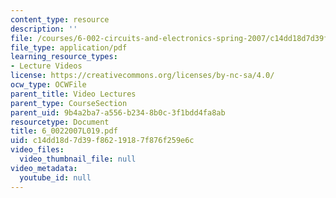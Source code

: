 ```yaml
---
content_type: resource
description: ''
file: /courses/6-002-circuits-and-electronics-spring-2007/c14dd18d7d39f86219187f876f259e6c_6_0022007L019.pdf
file_type: application/pdf
learning_resource_types:
- Lecture Videos
license: https://creativecommons.org/licenses/by-nc-sa/4.0/
ocw_type: OCWFile
parent_title: Video Lectures
parent_type: CourseSection
parent_uid: 9b4a2ba7-a556-b234-8b0c-3f1bdd4fa8ab
resourcetype: Document
title: 6_0022007L019.pdf
uid: c14dd18d-7d39-f862-1918-7f876f259e6c
video_files:
  video_thumbnail_file: null
video_metadata:
  youtube_id: null
---
```

